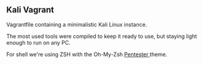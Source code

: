 <h2>Kali Vagrant</h2>
<p>Vagrantfile containing a minimalistic Kali Linux instance.</p>
<p>The most used tools were compiled to keep it ready to use, but staying light enough to run on any PC.</p>
<p>For shell we're using ZSH with the Oh-My-Zsh <a href="https://github.com/coronito1337/pentester-theme">Pentester </a> theme.</p>